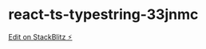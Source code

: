 # react-ts-typestring-33jnmc

[Edit on StackBlitz ⚡️](https://stackblitz.com/edit/react-ts-typestring-xnpbfo)
